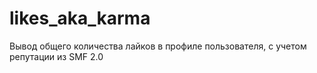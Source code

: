 # likes_aka_karma
Вывод общего количества лайков в профиле пользователя, с учетом репутации из SMF 2.0
